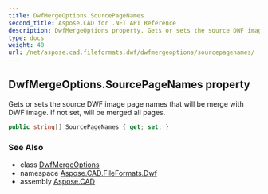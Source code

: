 ```yaml
---
title: DwfMergeOptions.SourcePageNames
second_title: Aspose.CAD for .NET API Reference
description: DwfMergeOptions property. Gets or sets the source DWF image page names that will be merge with DWF image. If not set will be merged all pages
type: docs
weight: 40
url: /net/aspose.cad.fileformats.dwf/dwfmergeoptions/sourcepagenames/
---
```

## DwfMergeOptions.SourcePageNames property

Gets or sets the source DWF image page names that will be merge with DWF image. If not set, will be merged all pages.

```csharp
public string[] SourcePageNames { get; set; }
```

### See Also

* class [DwfMergeOptions](../)
* namespace [Aspose.CAD.FileFormats.Dwf](../../../aspose.cad.fileformats.dwf/)
* assembly [Aspose.CAD](../../../)


